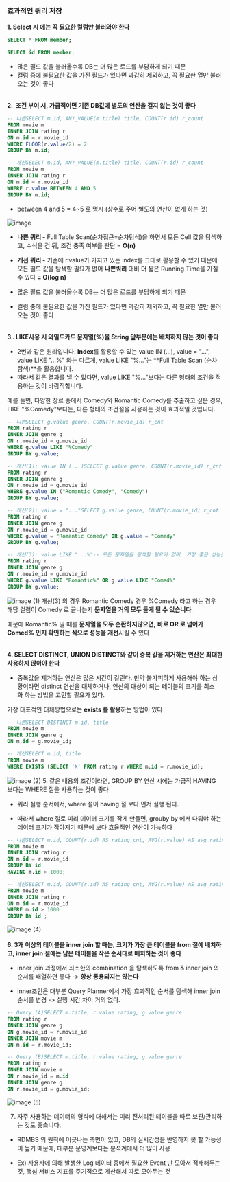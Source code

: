 ### 효과적인 쿼리 저장

**1. Select 시 에는 꼭 필요한 컬럼만 불러와야 한다**

```sql
SELECT * FROM member;

SELECT id FROM member;
```

- 많은 필드 값을 불러올수록 DB는 더 많은 로드를 부담하게 되기 때문
- 컬럼 중에 불필요한 값을 가진 필드가 있다면 과감히 제외하고, 꼭 필요한 열만 불러오는 것이 좋다<br></br>

**2.  조건 부여 시, 가급적이면 기존 DB값에 별도의 연산을 걸지 않는 것이 좋다**

```sql
-- 나쁜SELECT m.id, ANY_VALUE(m.title) title, COUNT(r.id) r_count
FROM movie m
INNER JOIN rating r
ON m.id = r.movie_id
WHERE FLOOR(r.value/2) = 2
GROUP BY m.id;

-- 개선SELECT m.id, ANY_VALUE(m.title) title, COUNT(r.id) r_count
FROM movie m
INNER JOIN rating r
ON m.id = r.movie_id
WHERE r.value BETWEEN 4 AND 5
GROUP BY m.id;
```

- between 4 and 5 = 4~5 로 명시 (상수로 주어 별도의 연산이 없게 하는 것)

![image](https://github.com/5dotseven/cs-basic-study/assets/118906074/4f284af7-5130-4473-8897-1c676977a1d6)

- **나쁜** **쿼리 -** Full Table Scan(순차접근=순차탐색)을 하면서 모든 Cell 값을 탐색하고, 수식을 건 뒤, 조건 충족 여부를 판단 = **O(n)**

- **개선** **쿼리 -** 기존에 r.value가 가지고 있는 index를 그대로 활용할 수 있기 때문에 모든 필드 값을 탐색할 필요가 없어 **나쁜쿼리** 대비 더 짧은 Running Time을 가질 수 있다 **= O(log n)**
- 많은 필드 값을 불러올수록 DB는 더 많은 로드를 부담하게 되기 때문
- 컬럼 중에 불필요한 값을 가진 필드가 있다면 과감히 제외하고, 꼭 필요한 열만 불러오는 것이 좋다<br></br>

**3 . LIKE사용 시 와일드카드 문자열(%)을 String 앞부분에는 배치하지 않는 것이 좋다**

- 2번과 같은 원리입니다. **Index**를 활용할 수 있는 value IN (...), value = "...", value LIKE "...%" 와는 다르게, value LIKE "%..."는 **Full Table Scan (순차 탐색)**을 활용합니다.
 - 따라서 같은 결과를 낼 수 있다면, value LIKE "%..."보다는 다른 형태의 조건을 적용하는 것이 바람직합니다.

예를 들면, 다양한 장르 중에서 Comedy와 Romantic Comedy를 추출하고 싶은 경우, LIKE "%Comedy"보다는, 다른 형태의 조건절을 사용하는 것이 효과적일 것입니다.

```sql
-- 나쁜SELECT g.value genre, COUNT(r.movie_id) r_cnt
FROM rating r
INNER JOIN genre g
ON r.movie_id = g.movie_id
WHERE g.value LIKE "%Comedy"
GROUP BY g.value;

-- 개선(1): value IN (...)SELECT g.value genre, COUNT(r.movie_id) r_cnt
FROM rating r
INNER JOIN genre g
ON r.movie_id = g.movie_id
WHERE g.value IN ("Romantic Comedy", "Comedy")
GROUP BY g.value;

-- 개선(2): value = "..."SELECT g.value genre, COUNT(r.movie_id) r_cnt
FROM rating r
INNER JOIN genre g
ON r.movie_id = g.movie_id
WHERE g.value = "Romantic Comedy" OR g.value = "Comedy"
GROUP BY g.value;

-- 개선(3): value LIKE "...%"-- 모든 문자열을 탐색할 필요가 없어, 가장 좋은 성능을 내었습니다SELECT g.value genre, COUNT(r.movie_id) r_cnt
FROM rating r
INNER JOIN genre g
ON r.movie_id = g.movie_id
WHERE g.value LIKE "Romantic%" OR g.value LIKE "Comed%"
GROUP BY g.value;
```

![image (1)](https://github.com/5dotseven/cs-basic-study/assets/118906074/10c8a8ed-09d4-4fcc-9a5c-d0896336147a)
개선(3) 의 경우 Romantic Comedy 경우 %Comedy 라고 하는 경우 해당 컬럼이 Comedy 로 끝나는지 **문자열을 거의 모두 돌게 될 수 있습니다**.

때문에 Romantic% 일 때를 **문자열을 모두 순환하지않으면,** **바로 OR 로 넘어가 Comed% 인지 확인하는 식으로 성능을 개선**시킬 수 있다<br></br>

**4. SELECT DISTINCT, UNION DISTINCT와 같이 중복 값을 제거하는 연산은 최대한 사용하지 않아야 한다**

- 중복값을 제거하는 연산은 많은 시간이 걸린다. 만약 불가피하게 사용해야 하는 상황이라면 distinct 연산을 대체하거나, 연산의 대상이 되는 테이블의 크기를 최소화 하는 방법을 고민할 필요가 있다.

가장 대표적인 대체방법으로는 **exists 를 활용**하는 방법이 있다

```sql
-- 나쁜SELECT DISTINCT m.id, title
FROM movie m
INNER JOIN genre g
ON m.id = g.movie_id;

-- 개선SELECT m.id, title
FROM movie m
WHERE EXISTS (SELECT 'X' FROM rating r WHERE m.id = r.movie_id);
```

![image (2)](https://github.com/5dotseven/cs-basic-study/assets/118906074/ed610f4a-0a54-48fd-9fc4-076919c0d62d)
5. 같은 내용의 조건이라면, GROUP BY 연산 시에는 가급적 HAVING 보다는 WHERE 절을 사용하는 것이 좋다

- 쿼리 실행 순서에서, where 절이 having 절 보다 먼저 실행 된다.

- 따라서 where 절로 미리 데이터 크기를 작게 만들면, grouby by 에서 다뤄야 하는 데이터 크기가 작아지기 때문에 보다 효율적인 연산이 가능하다

```sql
-- 나쁜SELECT m.id, COUNT(r.id) AS rating_cnt, AVG(r.value) AS avg_rating
FROM movie m
INNER JOIN rating r
ON m.id = r.movie_id
GROUP BY id
HAVING m.id > 1000;

-- 개선SELECT m.id, COUNT(r.id) AS rating_cnt, AVG(r.value) AS avg_rating
FROM movie m
INNER JOIN rating r
ON m.id = r.movie_id
WHERE m.id > 1000
GROUP BY id ;
```

![image (4)](https://github.com/5dotseven/cs-basic-study/assets/118906074/5dc8b4ef-9bec-40b4-96d4-f1b1e1632401)<br></br>
**6. 3개 이상의 테이블을 inner join 할 때는, 크기가 가장 큰 테이블을 from 절에 배치하고, inner join 절에는 남은 테이블을 작은 순서대로 배치하는 것이 좋다**

- inner join 과정에서 최소한의 combination 을 탐색하도록 from & inner join 의 순서를 배열하면 좋다 -> **항상 통용되지는 않는다**

- inner조인은 대부분 Query Planner에서 가장 효과적인 순서를 탐색해 inner join순서를 변경 -> 실행 시간 차이 거의 없다.


```sql
-- Query (A)SELECT m.title, r.value rating, g.value genre
FROM rating r
INNER JOIN genre g
ON g.movie_id = r.movie_id
INNER JOIN movie m
ON m.id = r.movie_id;

-- Query (B)SELECT m.title, r.value rating, g.value genre
FROM rating r
INNER JOIN movie m
ON r.movie_id = m.id
INNER JOIN genre g
ON r.movie_id = g.movie_id;
```

![image (5)](https://github.com/5dotseven/cs-basic-study/assets/118906074/b606aa32-9a8b-4435-8798-b6d30eea73a4)



7. 자주 사용하는 데이터의 형식에 대해서는 미리 전처리된 테이블을 따로 보관/관리하는 것도 좋습니다.

- RDMBS 의 원칙에 어긋나는 측면이 있고, DB의 실시간성을 반영하지 못 할 가능성이 높기 때문에, 대부분 운영계보다는 분석계에서 더 많이 사용

- Ex) 사용자에 의해 발생한 Log 데이터 중에서 필요한 Event 만 모아서 적재해두는 것, 핵심 서비스 지표를 주기적으로 계산해서 따로 모아두는 것